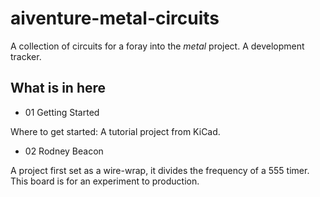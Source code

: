 # aiventure-metal-circuits

A collection of circuits for a foray into the _metal_ project. A development tracker.

## What is in here

* 01 Getting Started

Where to get started: A tutorial project from KiCad.

* 02 Rodney Beacon

A project first set as a wire-wrap, it divides the frequency of a 555 timer. This board is for an experiment to production.
